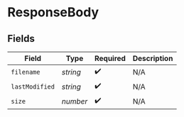 # ResponseBody


## Fields

| Field              | Type               | Required           | Description        |
| ------------------ | ------------------ | ------------------ | ------------------ |
| `filename`         | *string*           | :heavy_check_mark: | N/A                |
| `lastModified`     | *string*           | :heavy_check_mark: | N/A                |
| `size`             | *number*           | :heavy_check_mark: | N/A                |